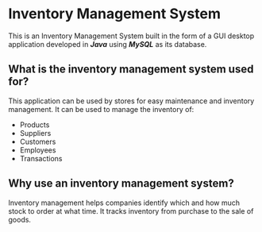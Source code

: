 # Inventory Management System

This is an Inventory Management System built in the form of a GUI desktop application developed in ***Java*** using ***MySQL*** as its database.

## What is the inventory management system used for?

This application can be used by stores for easy maintenance and inventory management. It can be used to manage the inventory of:
- Products 
- Suppliers 
- Customers 
- Employees
- Transactions

## Why use an inventory management system?

Inventory management helps companies identify which and how much stock to order at what time. It tracks inventory from purchase to the sale of goods.
